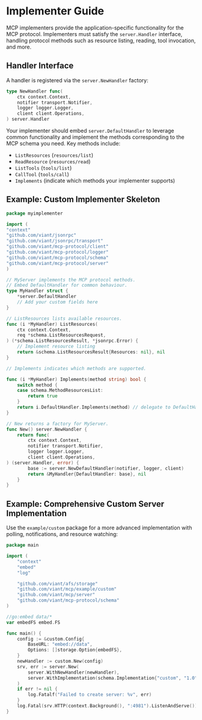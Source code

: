 <!-- Automatically generated. Guided implementation documentation for MCP implementers. -->
# Implementer Guide

MCP implementers provide the application-specific functionality for the MCP protocol. Implementers must satisfy the `server.Handler` interface, handling protocol methods such as resource listing, reading, tool invocation, and more.

## Handler Interface

A handler is registered via the `server.NewHandler` factory:
```go
type NewHandler func(
    ctx context.Context,
    notifier transport.Notifier,
    logger logger.Logger,
    client client.Operations,
) server.Handler
```

Your implementer should embed `server.DefaultHandler` to leverage common functionality and implement the methods corresponding to the MCP schema you need. Key methods include:
- `ListResources` (`resources/list`)
- `ReadResource` (`resources/read`)
- `ListTools` (`tools/list`)
- `CallTool` (`tools/call`)
- `Implements` (indicate which methods your implementer supports)

## Example: Custom Implementer Skeleton
```go
package myimplementer

import (
"context"
"github.com/viant/jsonrpc"
"github.com/viant/jsonrpc/transport"
"github.com/viant/mcp-protocol/client"
"github.com/viant/mcp-protocol/logger"
"github.com/viant/mcp-protocol/schema"
"github.com/viant/mcp-protocol/server"
)

// MyServer implements the MCP protocol methods.
// Embed DefaultHandler for common behaviour.
type MyHandler struct {
	*server.DefaultHandler
	// Add your custom fields here
}

// ListResources lists available resources.
func (i *MyHandler) ListResources(
	ctx context.Context,
	req *schema.ListResourcesRequest,
) (*schema.ListResourcesResult, *jsonrpc.Error) {
	// Implement resource listing
	return &schema.ListResourcesResult{Resources: nil}, nil
}

// Implements indicates which methods are supported.

func (i *MyHandler) Implements(method string) bool {
	switch method {
	case schema.MethodResourcesList:
		return true
	}
	return i.DefaultHandler.Implements(method) // delegate to DefaultHandler
}

// New returns a factory for MyServer.
func New() server.NewHandler {
	return func(
		ctx context.Context,
		notifier transport.Notifier,
		logger logger.Logger,
		client client.Operations,
) (server.Handler, error) {
		base := server.NewDefaultHandler(notifier, logger, client)
		return &MyHandler{DefaultHandler: base}, nil
	}
}

```

## Example: Comprehensive Custom Server Implementation
Use the `example/custom` package for a more advanced implementation with polling, notifications, and resource watching:

```go
package main

import (
	"context"
	"embed"
	"log"

	"github.com/viant/afs/storage"
	"github.com/viant/mcp/example/custom"
	"github.com/viant/mcp/server"
	"github.com/viant/mcp-protocol/schema"
)

//go:embed data/*
var embedFS embed.FS

func main() {
	config := &custom.Config{
		BaseURL: "embed://data",
		Options: []storage.Option{embedFS},
	}
	newHandler := custom.New(config)
	srv, err := server.New(
		server.WithNewHandler(newHandler),
		server.WithImplementation(schema.Implementation{"custom", "1.0"}),
	)
	if err != nil {
		log.Fatalf("Failed to create server: %v", err)
	}
	log.Fatal(srv.HTTP(context.Background(), ":4981").ListenAndServe())
}
```